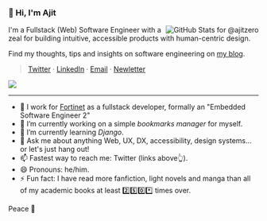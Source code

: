 ### 👋 Hi, I'm Ajit

<img
  align="right"
  alt="GitHub Stats for @ajitzero"
  src="https://github-readme-stats.vercel.app/api?username=ajitzero&theme=shades-of-purple&show_icons=true&count_private=true&hide_title=true"
  title="My GitHub Stats. Do the grades matter though?"
/>

I'm a Fullstack (Web) Software Engineer with a zeal for building intuitive, accessible products with human-centric design.

Find my thoughts, tips and insights on software engineering on [my blog](https://ajitpanigrahi.com "Ajit Panigrahi's Porfolio & Blog").

> [Twitter](https://twitter.com/ajitzero "Twitter: For immediate contact and replies")
· [LinkedIn](https://www.linkedin.com/in/ajitzero "LinkedIn: For my professional history")
· [Email](mailto:hello@ajitpanigrahi.com?subject=Hey%20I%20saw%20your%20GitHub%20Profile "Email: slow replies here")
· [Newletter](https://ajitpanigrahi.com/newsletter "Newsletter: For updates from me!")

![](https://komarev.com/ghpvc/?username=AjitZero&color=brightgreen)

---

- 🔭 I work for [Fortinet](https://fortinet.com) as a fullstack developer, formally an "Embedded Software Engineer 2"
- 🔭 I’m currently working on a simple *bookmarks manager* for myself.
- 🌱 I’m currently learning *Django*.
- 💬 Ask me about anything Web, UX, DX, accessibility, design systems... or let's just hang out!
- 📫 Fastest way to reach me: Twitter (links above👆).
- 😄 Pronouns: he/him.
- ⚡ Fun fact: I have read more fanfiction, light novels and manga than all of my academic books at least 2️⃣5️⃣0️⃣*️⃣ times over.

Peace 💜

